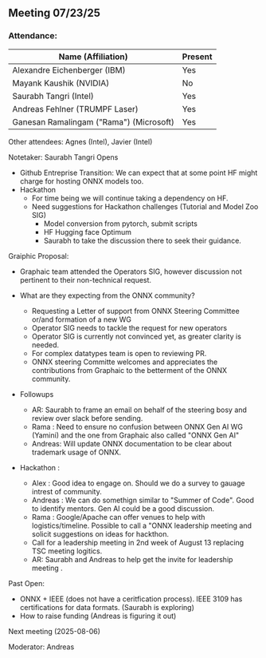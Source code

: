 ##  Meeting 07/23/25

### Attendance:

| Name (Affiliation)              | Present  |
| ------------------------------- | -------- |
| Alexandre Eichenberger (IBM)            | Yes |
| Mayank Kaushik (NVIDIA)                 | No |
| Saurabh Tangri (Intel)                  | Yes |
| Andreas Fehlner (TRUMPF Laser)          | Yes |
| Ganesan Ramalingam ("Rama") (Microsoft) | Yes |

Other attendees: Agnes (Intel), Javier (Intel)

Notetaker: Saurabh Tangri
Opens
  * Github Entreprise Transition: We can expect that at some point HF might charge for hosting ONNX models too.
  * Hackathon
    * For time being we will continue taking a dependency on HF.
    * Need suggestions for Hackathon challenges (Tutorial and Model Zoo SIG)
      * Model conversion from pytorch, submit scripts 
      * HF Hugging face Optimum
      * Saurabh to take the discussion there to seek their guidance.

Graiphic Proposal:
* Graphaic team attended the Operators SIG, however discussion not pertinent to their non-technical request.
* What are they expecting from the ONNX community?
  * Requesting a Letter of support from ONNX Steering Committee or/and formation of a new WG
  * Operator SIG needs to tackle the request for new operators
  * Operator SIG is currently not convinced yet, as greater clarity is needed.
  * For complex datatypes team is open to reviewing PR.
  * ONNX steering Committe welcomes and appreciates the contributions from Graphaic to the betterment of the ONNX community.
* Followups
  * AR: Saurabh to frame an email on behalf of the steering bosy and review over slack before sending.
  * Rama : Need to ensure no confusion between ONNX Gen AI WG (Yamini) and the one from Graphaic also called "ONNX Gen AI"
  * Andreas: Will update ONNX documentation to be clear about trademark usage of ONNX.

* Hackathon :
  * Alex : Good idea to engage on. Should we do a survey to gauage intrest of community.
  * Andreas : We can do somethign similar to "Summer of Code". Good to identify mentors. Gen AI could be a good discussion.
  * Rama : Google/Apache can offer venues to help with logistics/timeline. Possible to call a "ONNX leadership meeting and solicit suggestions on ideas for hackthon.
  * Call for a leadership meeting in 2nd week of August 13 replacing TSC meeting logitics.
  * AR: Saurabh and Andreas to help get the invite for leadership meeting .
      
Past Open:
* ONNX + IEEE (does not have a ceritfication process). IEEE 3109 has certifications for data formats. (Saurabh is exploring)
* How to raise funding (Andreas is figuring it out)

Next meeting (2025-08-06)

Moderator: Andreas
